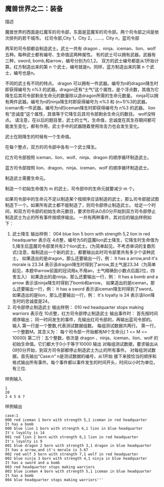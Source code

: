 魔兽世界之二：装备
---
描述

魔兽世界的西面是红魔军的司令部，东面是蓝魔军的司令部。两个司令部之间是依次排列的若干城市。
红司令部,City 1，City 2，……，City n，蓝司令部

两军的司令部都会制造武士。武士一共有 dragon 、ninja、iceman、lion、wolf 五种。每种武士都有编号、生命值这两种属性。
有的武士可以拥有武器。武器有三种，sword, bomb,和arrow，编号分别为0,1,2。
双方的武士编号都是从1开始计算。红方制造出来的第 n 个武士，编号就是n。同样，蓝方制造出来的第 n 个武士，编号也是n。

不同的武士有不同的特点。
dragon 可以拥有一件武器。编号为n的dragon降生时即获得编号为 n%3 的武器。dragon还有“士气”这个属性，是个浮点数，其值为它降生后其司令部剩余生命元的数量除以造dragon所需的生命元数量。
ninja可以拥有两件武器。编号为n的ninja降生时即获得编号为 n%3 和 (n+1)%3的武器。
iceman有一件武器。编号为n的iceman降生时即获得编号为 n%3 的武器。
lion 有“忠诚度”这个属性，其值等于它降生后其司令部剩余生命元的数目。
wolf没特点。
请注意，在以后的题目里，武士的士气，生命值，忠诚度在其生存期间都可能发生变化，都有作用，武士手中的武器随着使用攻击力也会发生变化。
                                        
武士在刚降生的时候有一个生命值。
                                            
在每个整点，双方的司令部中各有一个武士降生。
                                                
红方司令部按照 iceman、lion、wolf、ninja、dragon 的顺序循环制造武士。
                                                    
蓝方司令部按照 lion、dragon、ninja、iceman、wolf 的顺序循环制造武士。
                                                        
制造武士需要生命元。
                                                            
制造一个初始生命值为 m 的武士，司令部中的生命元就要减少 m 个。
                                                                
如果司令部中的生命元不足以制造某个按顺序应该制造的武士，那么司令部就试图制造下一个。如果所有武士都不能制造了，则司令部停止制造武士。
给定一个时间，和双方司令部的初始生命元数目，要求你将从0点0分开始到双方司令部停止制造武士为止的所有事件按顺序输出。
一共有两种事件，其对应的输出样例如下：
                                                                            
1) 武士降生
   输出样例： 004 blue lion 5 born with strength 5,2 lion in red headquarter
   表示在 4点整，编号为5的蓝魔lion武士降生，它降生时生命值为5,降生后蓝魔司令部里共有2个lion武士。(为简单起见，不考虑单词的复数形式)注意，每制造出一个新的武士，都要输出此时司令部里共有多少个该种武士。
   如果造出的是dragon，那么还要输出一行，例：
   It has a arrow,and it's morale is 23.34
   表示该dragon降生时得到了arrow,其士气是23.34（为简单起见，本题中arrow前面的冠词用a,不用an，士气精确到小数点后面2位，四舍五入）
   如果造出的是ninja，那么还要输出一行，例：
   It has a bomb and a arrow
   表示该ninja降生时得到了bomb和arrow。
   如果造出的是iceman，那么还要输出一行，例：
   It has a sword
   表示该iceman降生时得到了sword。
   如果造出的是lion，那么还要输出一行，例：
   It's loyalty is 24
   表示该lion降生时的忠诚度是24。
2) 司令部停止制造武士
   输出样例： 010 red headquarter stops making warriors
   表示在 10点整，红方司令部停止制造武士
输出事件时：
 首先按时间顺序输出；
 同一时间发生的事件，先输出红司令部的，再输出蓝司令部的。
 输入
 第一行是一个整数,代表测试数据组数。
 每组测试数据共两行。
 第一行，一个整数M。其含义为： 每个司令部一开始都有M个生命元( 1 <= M <= 10000)
 第二行：五个整数，依次是 dragon 、ninja、iceman、lion、wolf 的初始生命值。它们都大于0小于等于10000
 输出
   对每组测试数据，要求输出从0时0分开始，到双方司令部都停止制造武士为止的所有事件。
   对每组测试数据，首先输出“Case:n" n是测试数据的编号，从1开始
   接下来按恰当的顺序和格式输出所有事件。每个事件都以事件发生的时间开头，时间以小时为单位，有三位.

样例输入

    1
    20
    3 4 5 6 7

样例输出

    case:1
    000 red iceman 1 born with strength 5,1 iceman in red headquarter
    It has a bomb
    000 blue lion 1 born with strength 6,1 lion in blue headquarter
    It's loyalty is 14
    001 red lion 2 born with strength 6,1 lion in red headquarter
    It's loyalty is 9
    001 blue dragon 2 born with strength 3,1 dragon in blue headquarter
    It has a arrow,and it's morale is 3.67
    002 red wolf 3 born with strength 7,1 wolf in red headquarter
    002 blue ninja 3 born with strength 4,1 ninja in blue headquarter
    It has a sword and a bomb
    003 red headquarter stops making warriors
    003 blue iceman 4 born with strength 5,1 iceman in blue headquarter
    It has a bomb
    004 blue headquarter stops making warriors'''

